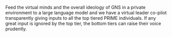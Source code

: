 Feed the virtual minds and the overall ideology of GNS in a private environment to a large language model and we have a virtual leader co-pilot transparently giving inputs to all the top tiered PRIME individuals. 
If any great input is ignored by the top tier, the bottom tiers can raise their voice prudently. 
